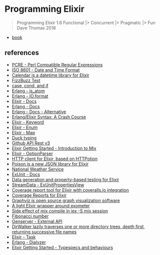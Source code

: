 # Programming Elixir

> Programming Elixir 1.6
> Functional |> Concurrent |> Pragmatic |> Fun
> Dave Thomas
> 2018

- [book](https://pragprog.com/titles/elixir16)

## references

- [PCRE - Perl Compatible Regular Expressions](http://www.pcre.org/)
- [ISO 8601 - Date and Time Format](https://www.iso.org/iso-8601-date-and-time-format.html)
- [Calendar is a datetime library for Elixir](https://github.com/lau/calendar)
- [FizzBuzz Test](http://wiki.c2.com/?FizzBuzzTest)
- [case, cond, and if](https://elixir-lang.org/getting-started/case-cond-and-if.html)
- [Erlang - is_atom](http://erlang.org/doc/man/erlang.html#is_atom-1)
- [Erlang - IO.format](http://erlang.org/doc/man/io.html#format-2)
- [Elixir - Docs](https://hexdocs.pm/elixir)
- [Erlang - Docs](http://erlang.org/doc/)
- [Erlang - Docs - Alternative](https://erldocs.com/)
- [Erlang/Elixir Syntax: A Crash Course](https://elixir-lang.org/crash-course.html)
- [Elixir - Keyword](https://hexdocs.pm/elixir/Keyword.html)
- [Elixir - Enum](https://hexdocs.pm/elixir/Enum.html)
- [Elixir - Map](https://hexdocs.pm/elixir/Map.html)
- [Duck typing](https://en.wikipedia.org/wiki/Duck_typing)
- [Github API Rest v3](https://developer.github.com/v3/)
- [Elixir Getting Started - Introduction to Mix](https://elixir-lang.org/getting-started/mix-otp/introduction-to-mix.html)
- [Elixir - OptionParser](https://hexdocs.pm/elixir/OptionParser.html)
- [HTTP client for Elixir, based on HTTPotion](https://github.com/edgurgel/httpoison)
- [Poison is a new JSON library for Elixir](https://github.com/devinus/poison)
- [National Weather Service](https://w1.weather.gov/xml/current_obs/)
- [ExUnit - Docs](https://hexdocs.pm/ex_unit/ExUnit.html)
- [Data generation and property-based testing for Elixir](https://github.com/whatyouhide/stream_data)
- [StreamData - ExUnitPropertiesView](https://hexdocs.pm/stream_data/ExUnitProperties.html)
- [Coverage report tool for Elixir with coveralls.io integration](https://github.com/parroty/excoveralls)
- [Coverage Reports for Elixir](https://github.com/alfert/coverex)
- [Graphviz is open source graph visualization software](https://www.graphviz.org/)
- [A light Elixir wrapper around exometer](https://github.com/pinterest/elixometer)
- [Side effect of mix compile in iex -S mix session](https://github.com/elixir-lang/elixir/issues/1050)
- [Fibonacci number](https://en.wikipedia.org/wiki/Fibonacci_number)
- [Genserver - External API](https://media.pragprog.com/titles/elixir16/code/otp-server/2/sequence/lib/sequence/server.ex)
- [DirWalker lazily traverses one or more directory trees, depth first, returning successive file names](https://github.com/pragdave/dir_walker)
- [Elixir - Task](https://hexdocs.pm/elixir/Task.html)
- [Erlang - Dialyzer](http://erlang.org/doc/man/dialyzer.html)
- [Elixir Getting Started - Typespecs and behaviours](https://elixir-lang.org/getting-started/typespecs-and-behaviours.html)
